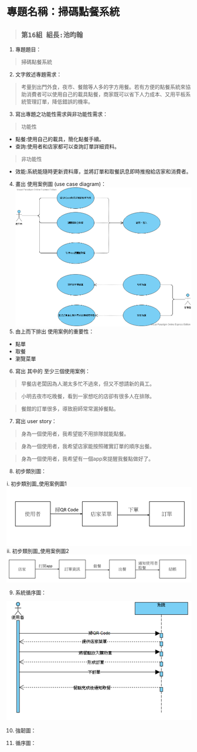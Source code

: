 # 專題名稱：掃碼點餐系統
>## ```第16組 組長:池昀翰 ```
1. 專題題目：
>掃碼點餐系統
2. 文字敘述專題需求：
>考量到出門外食，夜市、餐館等人多的字方用餐。若有方便的點餐系統來協助消費者可以使用自己的載具點餐，商家既可以省下人力成本、又用平板系統管理訂單，降低錯誤的機率。
3. 寫出專題之功能性需求與非功能性需求：
>功能性
* 點餐:使用自己的載具，簡化點餐手續。
* 查詢:使用者和店家都可以查詢訂單詳細資料。
>非功能性
* 效能:系統能隨時更新資料庫，並將訂單和取餐訊息即時推撥給店家和消費者。
4. 畫出 使用案例圖 (use case diagram)： 
![image](https://raw.githubusercontent.com/danielchyr/OO_2/master/use%20case%20diagram.png)
5. 由上而下排出 使用案例的重要性：
* 點單
* 取餐
* 瀏覽菜單
6. 寫出 其中的 至少三個使用案例：
>早餐店老闆因為人潮太多忙不過來，但又不想請新的員工。

>小明去夜市吃晚餐，看到一家想吃的店卻有很多人在排隊。

>餐館的訂單很多，導致廚師常常漏掉餐點。
7. 寫出 user story：
>身為一個使用者，我希望能不用排隊就能點餐。

>身為一個使用者，我希望店家能按照確實訂單的順序出餐。

>身為一個使用者，我希望有一個app來提醒我餐點做好了。
8. 初步類別圖：

i. 初步類別圖_使用案例圖1
![image](https://raw.githubusercontent.com/danielchyr/OO_2/master/class1.png)
ii. 初步類別圖_使用案例圖2
![image](https://raw.githubusercontent.com/danielchyr/OO_2/master/class2.png)

9. 系統循序圖：

![image](https://raw.githubusercontent.com/danielchyr/OO_2/master/Sequence%20Diagram1.png)

10. 強韌圖：

11. 循序圖：

